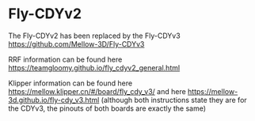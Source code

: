 # Fly-CDYv2

The Fly-CDYv2 has been replaced by the Fly-CDYv3 https://github.com/Mellow-3D/Fly-CDYv3

RRF information can be found here https://teamgloomy.github.io/fly_cdyv2_general.html

Klipper information can be found here https://mellow.klipper.cn/#/board/fly_cdy_v3/ and here https://mellow-3d.github.io/fly-cdy_v3.html (although both instructions state they are for the CDYv3, the pinouts of both boards are exactly the same)
